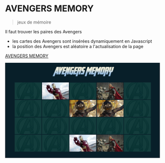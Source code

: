 # AVENGERS MEMORY

> jeux de mémoire 

Il faut trouver les paires des Avengers

- les cartes des Avengers sont insérées dynamiquement en Javascript
- la position des Avengers est aléatoire a l'actualisation de la page

[AVENGERS MEMORY](https://avengers-memory.netlify.app/)

![](./img/img-readme.png)



